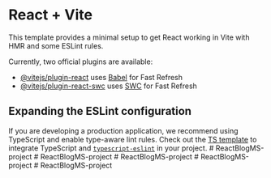 # React + Vite

This template provides a minimal setup to get React working in Vite with HMR and some ESLint rules.

Currently, two official plugins are available:

- [@vitejs/plugin-react](https://github.com/vitejs/vite-plugin-react/blob/main/packages/plugin-react/README.md) uses [Babel](https://babeljs.io/) for Fast Refresh
- [@vitejs/plugin-react-swc](https://github.com/vitejs/vite-plugin-react-swc) uses [SWC](https://swc.rs/) for Fast Refresh

## Expanding the ESLint configuration

If you are developing a production application, we recommend using TypeScript and enable type-aware lint rules. Check out the [TS template](https://github.com/vitejs/vite/tree/main/packages/create-vite/template-react-ts) to integrate TypeScript and [`typescript-eslint`](https://typescript-eslint.io) in your project.
#   R e a c t B l o g M S - p r o j e c t  
 #   R e a c t B l o g M S - p r o j e c t  
 #   R e a c t B l o g M S - p r o j e c t  
 #   R e a c t B l o g M S - p r o j e c t  
 #   R e a c t B l o g M S - p r o j e c t  
 